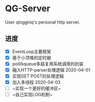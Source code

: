 # QG-Server
User qinggniq's personal http server.
## 进度
- [x] EventLoop主要框架
- [x] 基于小顶堆的定时器
- [x] poll/kqueue多路复用系统调用的封装 
- [x] 融入HTTP-parser处理逻辑 2020-04-01
- [x] 实现GET POST的处理逻辑
- [x] 加入多线程 2020-04-03
- [ ] ~实现一个更好的缓冲区~
- [ ] ~自己实现LOG机制~